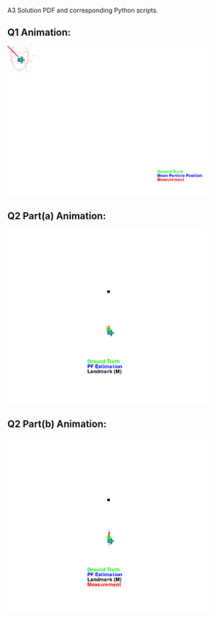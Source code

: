 A3 Solution PDF and corresponding Python scripts.  

## Q1 Animation:
<img src="animation-1.gif" width="450" alt="Q1">

## Q2 Part(a) Animation:
<img src="animation-2a.gif" width="450" alt="Q2a">

## Q2 Part(b) Animation:
<img src="animation-2b.gif" width="450" alt="Q2b">
